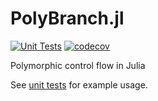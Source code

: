 # PolyBranch.jl

[![Unit Tests](https://github.com/Juice-jl/PolyBranch.jl/workflows/Unit%20Tests/badge.svg)](https://github.com/Juice-jl/PolyBranch.jl/actions?query=workflow%3A%22Unit+Tests%22+branch%3Amain)  [![codecov](https://codecov.io/gh/Juice-jl/PolyBranch.jl/branch/main/graph/badge.svg)](https://codecov.io/gh/Juice-jl/PolyBranch.jl)

Polymorphic control flow in Julia

See [unit tests](https://github.com/Juice-jl/PolyBranch.jl/blob/main/test/weighted_average_tests.jl) for example usage.
